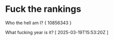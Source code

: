 # Fuck the rankings

Who the hell am I?
{ 10856343 }

What fucking year is it?
[ 2025-03-19T15:53:20Z ]

